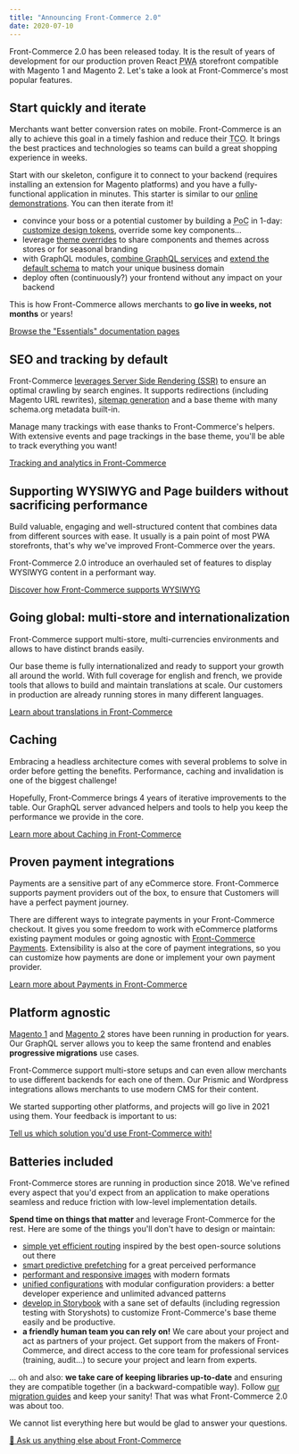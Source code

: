 ```yaml
---
title: "Announcing Front-Commerce 2.0"
date: 2020-07-10
---
```


Front-Commerce 2.0 has been released today. It is the result of years of development for our production proven React <abbr title="Progressive Web Application">PWA</abbr> storefront compatible with Magento 1 and Magento 2. Let's take a look at Front-Commerce's most popular features.

<!-- more -->

## Start quickly and iterate

Merchants want better conversion rates on mobile. Front-Commerce is an ally to achieve this goal in a timely fashion and reduce their <abbr title="Total Cost of Ownership">TCO</abbr>. It brings the best practices and technologies so teams can build a great shopping experience in weeks.

Start with our skeleton, configure it to connect to your backend (requires installing an extension for Magento platforms) and you have a fully-functional application in minutes. This starter is similar to our [online demonstrations](https://demo.front-commerce.com/). You can then iterate from it!

- convince your boss or a potential customer by building a <abbr title="Proof of Concept">PoC</abbr> in 1-day: [customize design tokens](/docs/essentials/adapt-theme-to-your-brand.html), override some key components…
- leverage [theme overrides](/docs/essentials/extend-the-theme.html) to share components and themes across stores or for seasonal branding
- with GraphQL modules, [combine GraphQL services](/docs/advanced/graphql/remote-schemas.html) and [extend the default schema](/docs/essentials/extend-the-graphql-schema.html) to match your unique business domain
- deploy often (continuously?) your frontend without any impact on your backend

This is how Front-Commerce allows merchants to **go live in weeks, not months** or years!

<div class="center">
  <a class="link primary button" href="/docs/essentials/installation.html">Browse the "Essentials" documentation pages</a>
</div>

## SEO and tracking by default

Front-Commerce [leverages Server Side Rendering (SSR)](/docs/advanced/theme/server-side-rendering.html) to ensure an optimal crawling by search engines. It supports redirections (including Magento URL rewrites), [sitemap generation](/docs/advanced/production-ready/sitemap.html) and a base theme with many schema.org metadata built-in.

Manage many trackings with ease thanks to Front-Commerce's helpers. With extensive events and page trackings in the base theme, you'll be able to track everything you want!

<div class="center">
  <a class="link primary button" href="/docs/advanced/theme/analytics.html">Tracking and analytics in Front-Commerce</a>
</div>

## Supporting WYSIWYG and Page builders without sacrificing performance

Build valuable, engaging and well-structured content that combines data from different sources with ease. It usually is a pain point of most PWA storefronts, that's why we've improved Front-Commerce over the years.

Front-Commerce 2.0 introduce an overhauled set of features to display WYSIWYG content in a performant way.

<div class="center">
  <a class="link primary button" href="/docs/advanced/theme/wysiwyg.html">Discover how Front-Commerce supports WYSIWYG</a>
</div>

## Going global: multi-store and internationalization

Front-Commerce support multi-store, multi-currencies environments and allows to have distinct brands easily.

Our base theme is fully internationalized and ready to support your growth all around the world. With full coverage for english and french, we provide tools that allows to build and maintain translations at scale. Our customers in production are already running stores in many different languages.

<div class="center">
  <a class="link primary button" href="/docs/advanced/theme/translations.html">Learn about translations in Front-Commerce</a>
</div>

## Caching

Embracing a headless architecture comes with several problems to solve in order before getting the benefits. Performance, caching and invalidation is one of the biggest challenge!

Hopefully, Front-Commerce brings 4 years of iterative improvements to the table. Our GraphQL server advanced helpers and tools to help you keep the performance we provide in the core.

<div class="center">
  <a class="link primary button" href="/docs/advanced/graphql/dataloaders-and-cache-invalidation.html">Learn more about Caching in Front-Commerce</a>
</div>

## Proven payment integrations

Payments are a sensitive part of any eCommerce store. Front-Commerce supports payment providers out of the box, to ensure that Customers will have a perfect payment journey.

There are different ways to integrate payments in your Front-Commerce checkout. It gives you some freedom to work with eCommerce platforms existing payment modules or going agnostic with [Front-Commerce Payments](/docs/advanced/payments/front-commerce-payments.html). Extensibility is also at the core of payment integrations, so you can customize how payments are done or implement your own payment provider.

<div class="center">
  <a class="link primary button" href="/docs/advanced/payments/overview.html">Learn more about Payments in Front-Commerce</a>
</div>

## Platform agnostic

[Magento 1](/docs/magento1/overview.html) and [Magento 2](/docs/magento2/overview.html) stores have been running in production for years. Our GraphQL server allows you to keep the same frontend and enables **progressive migrations** use cases.

Front-Commerce support multi-store setups and can even allow merchants to use different backends for each one of them. Our Prismic and Wordpress integrations allows merchants to use modern CMS for their content.

We started supporting other platforms, and projects will go live in 2021 using them. Your feedback is important to us:

<div class="center">
  <a class="link primary button" href="mailto:contact@front-commerce.com">Tell us which solution you'd use Front-Commerce with!</a>
</div>

## Batteries included

Front-Commerce stores are running in production since 2018. We've refined every aspect that you'd expect from an application to make operations seamless and reduce friction with low-level implementation details.

**Spend time on things that matter** and leverage Front-Commerce for the rest. Here are some of the things you'll don't have to design or maintain:

- [simple yet efficient routing](/docs/essentials/add-a-page-client-side.html) inspired by the best open-source solutions out there
- [smart predictive prefetching](/docs/advanced/performance/preloading-routes.html) for a great perceived performance
- [performant and responsive images](/docs/advanced/production-ready/media-middleware.html) with modern formats
- [unified configurations](/docs/advanced/server/configurations.html) with modular configuration providers: a better developer experience and unlimited advanced patterns
- [develop in Storybook](/docs/essentials/add-component-to-storybook.html) with a sane set of defaults (including regression testing with Storyshots) to customize Front-Commerce's base theme easily and be productive.
- **a friendly human team you can rely on!** We care about your project and act as partners of your project. Get support from the makers of Front-Commerce, and direct access to the core team for professional services (training, audit…) to secure your project and learn from experts.

… oh and also: **we take care of keeping libraries up-to-date** and ensuring they are compatible together (in a backward-compatible way). Follow [our migration guides](/docs/appendices/migration-guides.html) and keep your sanity! That was what Front-Commerce 2.0 was about too.

We cannot list everything here but would be glad to answer your questions.

<div class="center">
  <a class="link primary button" href="mailto:contact@front-commerce.com?subject=I have questions about Front-Commerce">💌 Ask us anything else about Front-Commerce</a>
</div>
